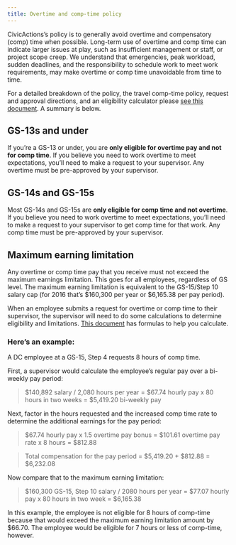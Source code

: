 ```yaml
---
title: Overtime and comp-time policy
---
```


CivicActions’s policy is to generally avoid overtime and compensatory (comp) time when possible. Long-term use of overtime and comp time can indicate larger issues at play, such as insufficient management or staff, or project scope creep. We understand that emergencies, peak workload, sudden deadlines, and the responsibility to schedule work to meet work requirements, may make overtime or comp time unavoidable from time to time.

For a detailed breakdown of the policy, the travel comp-time policy, request and approval directions, and an eligibility calculator please [see this document](https://docs.google.com/spreadsheets/d/1db0RipHe92i0RlKnr3kM6czmwi9eXeU8WB5SmmJ5xJg/edit#gid=0). A summary is below.

## GS-13s and under

If you’re a GS-13 or under, you are **only eligible for overtime pay and not for comp time**. If you believe you need to work overtime to meet expectations, you’ll need to make a request to your supervisor. Any overtime must be pre-approved by your supervisor.

## GS-14s and GS-15s
Most GS-14s and GS-15s are **only eligible for comp time and not overtime**. If you believe you need to work overtime to meet expectations, you’ll need to make a request to your supervisor to get comp time for that work. Any comp time must be pre-approved by your supervisor.

## Maximum earning limitation

Any overtime or comp time pay that you receive must not exceed the maximum earnings limitation. This goes for all employees, regardless of GS level. The maximum earning limitation is equivalent to the GS-15/Step 10 salary cap (for 2016 that’s $160,300 per year or $6,165.38 per pay period).

When an employee submits a request for overtime or comp time to their supervisor, the supervisor will need to do some calculations to determine eligibility and limitations. [This document](https://docs.google.com/a/gsa.gov/spreadsheets/d/1hL1kkd86hPWQtQxUgF-mhxQUbvq6gsuM8x5KLABJ5QA/edit?usp=sharing) has formulas to help you calculate.

### Here’s an example:

A DC employee at a GS-15, Step 4 requests 8 hours of comp time.

First, a supervisor would calculate the employee’s regular pay over a bi-weekly pay period:

> $140,892 salary / 2,080 hours per year = $67.74 hourly pay x 80 hours in two weeks = $5,419.20 bi-weekly pay

Next, factor in the hours requested and the increased comp time rate to determine the additional earnings for the pay period:

> $67.74 hourly pay x 1.5 overtime pay bonus = $101.61 overtime pay rate x 8 hours = $812.88

> Total compensation for the pay period = $5,419.20 + $812.88 = $6,232.08

Now compare that to the maximum earning limitation:

> $160,300 GS-15, Step 10 salary / 2080 hours per year = $77.07 hourly pay x 80 hours in two week = $6,165.38

In this example, the employee is not eligible for 8 hours of comp-time because that would exceed the maximum earning limitation amount by $66.70. The employee would be eligible for 7 hours or less of comp-time, however.
